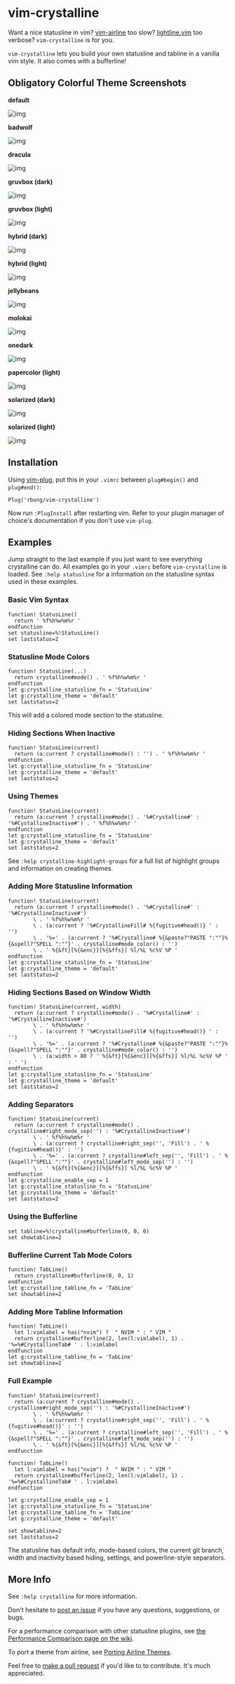 # vim-crystalline

Want a nice statusline in vim?
[vim-airline](https://github.com/vim-airline/vim-airline/) too slow?
[lightline.vim](https://github.com/itchyny/lightline.vim/) too verbose?
`vim-crystalline` is for you.

`vim-crystalline` lets you build your own statusline and tabline in a vanilla vim style.
It also comes with a bufferline!

## Obligatory Colorful Theme Screenshots

**default**

![img](https://github.com/rbong/vim-crystalline/wiki/screenshots/default.png)

**badwolf**

![img](https://github.com/rbong/vim-crystalline/wiki/screenshots/badwolf.png)

**dracula**

![img](https://github.com/rbong/vim-crystalline/wiki/screenshots/dracula.png)

**gruvbox (dark)**

![img](https://github.com/rbong/vim-crystalline/wiki/screenshots/gruvbox_dark.png)

**gruvbox (light)**

![img](https://github.com/rbong/vim-crystalline/wiki/screenshots/gruvbox_light.png)

**hybrid (dark)**

![img](https://github.com/rbong/vim-crystalline/wiki/screenshots/hybrid_dark.png)

**hybrid (light)**

![img](https://github.com/rbong/vim-crystalline/wiki/screenshots/hybrid_light.png)

**jellybeans**

![img](https://github.com/rbong/vim-crystalline/wiki/screenshots/jellybeans.png)

**molokai**

![img](https://github.com/rbong/vim-crystalline/wiki/screenshots/molokai.png)

**onedark**

![img](https://github.com/rbong/vim-crystalline/wiki/screenshots/onedark.png)

**papercolor (light)**

![img](https://github.com/rbong/vim-crystalline/wiki/screenshots/papercolor_light.png)

**solarized (dark)**

![img](https://github.com/rbong/vim-crystalline/wiki/screenshots/solarized_dark.png)

**solarized (light)**

![img](https://github.com/rbong/vim-crystalline/wiki/screenshots/solarized_light.png)

## Installation

Using [vim-plug](https://github.com/junegunn/vim-plug), put this in your `.vimrc` between `plug#begin()` and `plug#end()`:

```vim
Plug('rbong/vim-crystalline')
```

Now run `:PlugInstall` after restarting vim.
Refer to your plugin manager of choice's documentation if you don't use `vim-plug`.

## Examples

Jump straight to the last example if you just want to see everything crystalline can do.
All examples go in your `.vimrc` before `vim-crystalline` is loaded.
See `:help statusline` for a information on the statusline syntax used in these examples.

### Basic Vim Syntax

```vim
function! StatusLine()
  return ' %f%h%w%m%r '
endfunction
set statusline=%!StatusLine()
set laststatus=2
```

### Statusline Mode Colors

```vim
function! StatusLine(...)
  return crystalline#mode() . ' %f%h%w%m%r '
endfunction
let g:crystalline_statusline_fn = 'StatusLine'
let g:crystalline_theme = 'default'
set laststatus=2
```

This will add a colored mode section to the statusline.

### Hiding Sections When Inactive

```vim
function! StatusLine(current)
  return (a:current ? crystalline#mode() : '') . ' %f%h%w%m%r '
endfunction
let g:crystalline_statusline_fn = 'StatusLine'
let g:crystalline_theme = 'default'
set laststatus=2
```

### Using Themes

```vim
function! StatusLine(current)
  return (a:current ? crystalline#mode() . '%#Crystalline#' : '%#CystallineInactive#') . ' %f%h%w%m%r '
endfunction
let g:crystalline_statusline_fn = 'StatusLine'
let g:crystalline_theme = 'default'
set laststatus=2
```

See `:help crystalline-highlight-groups` for a full list of highlight groups and information on creating themes.

### Adding More Statusline Information

```vim
function! StatusLine(current)
  return (a:current ? crystalline#mode() . '%#Crystalline#' : '%#CrystallineInactive#')
        \ . ' %f%h%w%m%r '
        \ . (a:current ? '%#CrystallineFill# %{fugitive#head()} ' : '')
        \ . '%=' . (a:current ? '%#Crystalline# %{&paste?"PASTE ":""}%{&spell?"SPELL ":""}' . crystalline#mode_color() : '')
        \ . ' %{&ft}[%{&enc}][%{&ffs}] %l/%L %c%V %P '
endfunction
let g:crystalline_statusline_fn = 'StatusLine'
let g:crystalline_theme = 'default'
set laststatus=2
```

### Hiding Sections Based on Window Width

```vim
function! StatusLine(current, width)
  return (a:current ? crystalline#mode() . '%#Crystalline#' : '%#CrystallineInactive#')
        \ . ' %f%h%w%m%r '
        \ . (a:current ? '%#CrystallineFill# %{fugitive#head()} ' : '')
        \ . '%=' . (a:current ? '%#Crystalline# %{&paste?"PASTE ":""}%{&spell?"SPELL ":""}' . crystalline#mode_color() : '')
        \ . (a:width > 80 ? ' %{&ft}[%{&enc}][%{&ffs}] %l/%L %c%V %P ' : ' ')
endfunction
let g:crystalline_statusline_fn = 'StatusLine'
let g:crystalline_theme = 'default'
set laststatus=2
```

### Adding Separators

```vim
function! StatusLine(current)
  return (a:current ? crystalline#mode() . crystalline#right_mode_sep('') : '%#CrystallineInactive#')
        \ . ' %f%h%w%m%r '
        \ . (a:current ? crystalline#right_sep('', 'Fill') . ' %{fugitive#head()}' : '')
        \ . '%=' . (a:current ? crystalline#left_sep('', 'Fill') . ' %{&spell?"SPELL ":""}' . crystalline#left_mode_sep('') : '')
        \ . ' %{&ft}[%{&enc}][%{&ffs}] %l/%L %c%V %P '
endfunction
let g:crystalline_enable_sep = 1
let g:crystalline_statusline_fn = 'StatusLine'
let g:crystalline_theme = 'default'
set laststatus=2
```

### Using the Bufferline

```vim
set tabline=%!crystalline#bufferline(0, 0, 0)
set showtabline=2
```

### Bufferline Current Tab Mode Colors

```vim
function! TabLine()
  return crystalline#bufferline(0, 0, 1)
endfunction
let g:crystalline_tabline_fn = 'TabLine'
set showtabline=2
```

### Adding More Tabline Information

```vim
function! TabLine()
  let l:vimlabel = has("nvim") ?  " NVIM " : " VIM "
  return crystalline#bufferline(2, len(l:vimlabel), 1) . '%=%#CrystallineTab# ' . l:vimlabel
endfunction
let g:crystalline_tabline_fn = 'TabLine'
set showtabline=2
```

### Full Example

```vim
function! StatusLine(current)
  return (a:current ? crystalline#mode() . crystalline#right_mode_sep('') : '%#CrystallineInactive#')
        \ . ' %f%h%w%m%r '
        \ . (a:current ? crystalline#right_sep('', 'Fill') . ' %{fugitive#head()}' : '')
        \ . '%=' . (a:current ? crystalline#left_sep('', 'Fill') . ' %{&spell?"SPELL ":""}' . crystalline#left_mode_sep('') : '')
        \ . ' %{&ft}[%{&enc}][%{&ffs}] %l/%L %c%V %P '
endfunction

function! TabLine()
  let l:vimlabel = has("nvim") ?  " NVIM " : " VIM "
  return crystalline#bufferline(2, len(l:vimlabel), 1) . '%=%#CrystallineTab# ' . l:vimlabel
endfunction

let g:crystalline_enable_sep = 1
let g:crystalline_statusline_fn = 'StatusLine'
let g:crystalline_tabline_fn = 'TabLine'
let g:crystalline_theme = 'default'

set showtabline=2
set laststatus=2
```

The statusline has default info, mode-based colors, the current git branch, width and inactivity based hiding, settings, and powerline-style separators.

## More Info

See `:help crystalline` for more information.

Don't hesitate to [post an issue](https://github.com/rbong/vim-crystalline/issues/new) if you have any questions, suggestions, or bugs.

For a performance comparison with other statusline plugins, see [the Performance Comparison page on the wiki](https://github.com/rbong/vim-crystalline/wiki/Performance-Comparison).

To port a theme from airline, see [Porting Airline Themes](https://github.com/rbong/vim-crystalline/wiki/Porting-Airline-Themes).

Feel free to [make a pull request](https://github.com/rbong/vim-crystalline/pulls) if you'd like to to contribute.
It's much appreciated.
